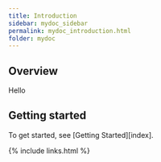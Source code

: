 ```yaml
---
title: Introduction
sidebar: mydoc_sidebar
permalink: mydoc_introduction.html
folder: mydoc
---
```


## Overview

Hello

## Getting started

To get started, see [Getting Started][index].

{% include links.html %}
